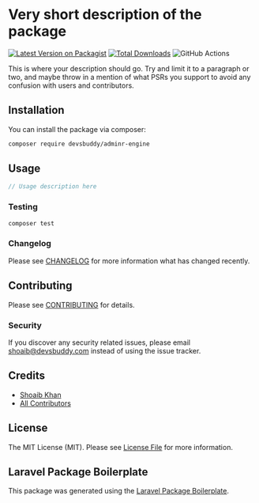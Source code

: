 # Very short description of the package

[![Latest Version on Packagist](https://img.shields.io/packagist/v/devsbuddy/adminr-engine.svg?style=flat-square)](https://packagist.org/packages/devsbuddy/adminr-engine)
[![Total Downloads](https://img.shields.io/packagist/dt/devsbuddy/adminr-engine.svg?style=flat-square)](https://packagist.org/packages/devsbuddy/adminr-engine)
![GitHub Actions](https://github.com/devsbuddy/adminr-engine/actions/workflows/main.yml/badge.svg)

This is where your description should go. Try and limit it to a paragraph or two, and maybe throw in a mention of what PSRs you support to avoid any confusion with users and contributors.

## Installation

You can install the package via composer:

```bash
composer require devsbuddy/adminr-engine
```

## Usage

```php
// Usage description here
```

### Testing

```bash
composer test
```

### Changelog

Please see [CHANGELOG](CHANGELOG.md) for more information what has changed recently.

## Contributing

Please see [CONTRIBUTING](CONTRIBUTING.md) for details.

### Security

If you discover any security related issues, please email shoaib@devsbuddy.com instead of using the issue tracker.

## Credits

-   [Shoaib Khan](https://github.com/devsbuddy)
-   [All Contributors](../../contributors)

## License

The MIT License (MIT). Please see [License File](LICENSE.md) for more information.

## Laravel Package Boilerplate

This package was generated using the [Laravel Package Boilerplate](https://laravelpackageboilerplate.com).

